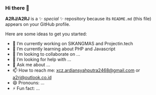 ### Hi there 👋

**A2RJ/A2RJ** is a ✨ _special_ ✨ repository because its `README.md` (this file) appears on your GitHub profile.

Here are some ideas to get you started:

- 🔭 I’m currently working on SIKANGMAS and Projectin.tech
- 🌱 I’m currently learning about PHP and Javascript
- 👯 I’m looking to collaborate on ...
- 🤔 I’m looking for help with ...
- 💬 Ask me about ...
- 📫 How to reach me: xcz.ardiansyahputra2468@gmail.com or a2rj@outlook.co.id
- 😄 Pronouns: ...
- ⚡ Fun fact: ...


